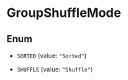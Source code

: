 

# GroupShuffleMode

## Enum


* `SORTED` (value: `"Sorted"`)

* `SHUFFLE` (value: `"Shuffle"`)



